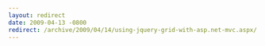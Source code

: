 ```yaml
---
layout: redirect
date: 2009-04-13 -0800
redirect: /archive/2009/04/14/using-jquery-grid-with-asp.net-mvc.aspx/
---
```

